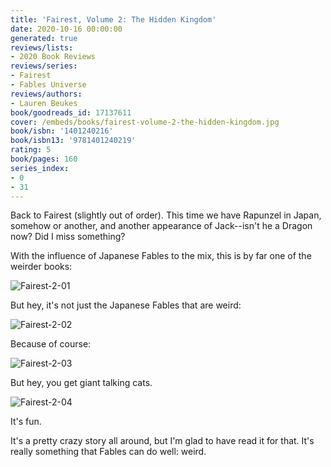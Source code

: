 ```yaml
---
title: 'Fairest, Volume 2: The Hidden Kingdom'
date: 2020-10-16 00:00:00
generated: true
reviews/lists:
- 2020 Book Reviews
reviews/series:
- Fairest
- Fables Universe
reviews/authors:
- Lauren Beukes
book/goodreads_id: 17137611
cover: /embeds/books/fairest-volume-2-the-hidden-kingdom.jpg
book/isbn: '1401240216'
book/isbn13: '9781401240219'
rating: 5
book/pages: 160
series_index:
- 0
- 31
---
```

Back to Fairest (slightly out of order). This time we have Rapunzel in Japan, somehow or another, and another appearance of Jack--isn't he a Dragon now? Did I miss something?  

With the influence of Japanese Fables to the mix, this is by far one of the weirder books:  

<!--more-->

![Fairest-2-01](/embeds/books/attachments/fairest-2-01.jpg)  

But hey, it's not just the Japanese Fables that are weird:  

![Fairest-2-02](/embeds/books/attachments/fairest-2-02.jpg)  

Because of course:  

![Fairest-2-03](/embeds/books/attachments/fairest-2-03.jpg)  

But hey, you get giant talking cats.  

![Fairest-2-04](/embeds/books/attachments/fairest-2-04.jpg)  

It's fun.  

It's a pretty crazy story all around, but I'm glad to have read it for that. It's really something that Fables can do well: weird.